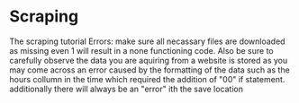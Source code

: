 # Scraping
The scraping tutorial 
Errors: make sure all necassary files are downloaded as missing even 1 will result in a none functioning code. Also be sure to carefully observe the data you are aquiring from a website is stored as you may come across an error caused by the formatting of the data such as the hours collumn in the time which required the addition of "00" if statement. additionally there will always be an "error" ith the save location
